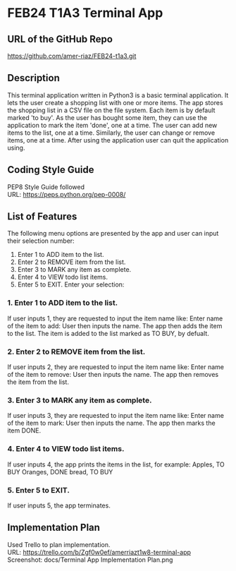 # FEB24 T1A3 Terminal App

## URL of the GitHub Repo
https://github.com/amer-riaz/FEB24-t1a3.git

## Description
This terminal application written in Python3 is a basic terminal application. It lets the user create a shopping list with one or more items. The app stores the shopping list in a CSV file on the file system. Each item is by default marked 'to buy'. As the user has bought some item, they can use the application to mark the item 'done', one at a time. The user can add new items to the list, one at a time. Similarly, the user can change or remove items, one at a time. After using the application user can quit the application using.

## Coding Style Guide
PEP8 Style Guide followed<br>
URL: https://peps.python.org/pep-0008/

## List of Features
The following menu options are presented by the app and user can input their selection number:
1. Enter 1 to ADD item to the list.
2. Enter 2 to REMOVE item from the list.
3. Enter 3 to MARK any item as complete.
4. Enter 4 to VIEW todo list items.
5. Enter 5 to EXIT.
Enter your selection:

### 1. Enter 1 to ADD item to the list.
If user inputs 1, they are requested to input the item name like:
Enter name of the item to add: 
User then inputs the name. The app then adds the item to the list. The item is added to the list marked as TO BUY, by defualt.

### 2. Enter 2 to REMOVE item from the list.
If user inputs 2, they are requested to input the item name like:
Enter name of the item to remove: 
User then inputs the name. The app then removes the item from the list.

### 3. Enter 3 to MARK any item as complete.
If user inputs 3, they are requested to input the item name like:
Enter name of the item to mark: 
User then inputs the name. The app then marks the item DONE.

### 4. Enter 4 to VIEW todo list items.
If user inputs 4, the app prints the items in the list, for example:
Apples, TO BUY
Oranges, DONE
bread, TO BUY

### 5. Enter 5 to EXIT.
If user inputs 5, the app terminates.

## Implementation Plan
Used Trello to plan implementation.<br>
URL: https://trello.com/b/Zgf0w0ef/amerriazt1w8-terminal-app<br>
Screenshot: docs/Terminal App Implementation Plan.png